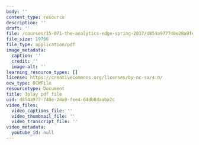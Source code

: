 ```yaml
---
body: ''
content_type: resource
description: ''
draft: ''
file: /courses/15-071-the-analytics-edge-spring-2017/d854a977740e28a9fee464db8daaba2c_WacNWdXhvVM.pdf
file_size: 19766
file_type: application/pdf
image_metadata:
  caption: ''
  credit: ''
  image-alt: ''
learning_resource_types: []
license: https://creativecommons.org/licenses/by-nc-sa/4.0/
ocw_type: OCWFile
resourcetype: Document
title: 3play pdf file
uid: d854a977-740e-28a9-fee4-64db8daaba2c
video_files:
  video_captions_file: ''
  video_thumbnail_file: ''
  video_transcript_file: ''
video_metadata:
  youtube_id: null
---
```

